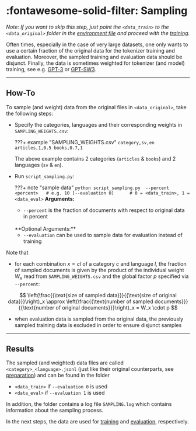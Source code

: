 # :fontawesome-solid-filter: Sampling

*Note: If you want to skip this step, just point the
`<data_train>` to the `<data_original>` folder
in the [environment file](preparation.md#environment) and proceed with the [training](training.md).*

Often times, especially in the case of very large datasets,
one only wants to use a certain fraction of the original data for the tokenizer training and evaluation. 
Moreover, the sampled training and evaluation data should be disjunct. 
Finally, the data is sometimes weighted for tokenizer (and model) training, see
e.g. [GPT-3](https://arxiv.org/abs/2005.14165) or [GPT-SW3](https://arxiv.org/abs/2305.12987).

---
## How-To

To sample (and weight) data from the original files in `<data_original>`, take the following steps:

- Specify the categories, languages and their corresponding weights in `SAMPLING_WEIGHTS.csv`:

    ???+ example "SAMPLING_WEIGHTS.csv"
        ```
        category,sv,en
        articles,1,0.5
        books,0.7,1
        ```

    The above example contains 2 categories (`articles` & `books`) and 2 languages (`sv` & `en`).
  
- Run `script_sampling.py`:

    ???+ note "sample data"
        ```
        python script_sampling.py 
            --percent <percent>   # e.g. 10
            [--evaluation 0]      # 0 = <data_train>, 1 = <data_eval>
        ```
    **Arguments:**

    - `--percent` is the fraction of documents with respect to original data in percent

    <br>
    **Optional Arguments:**

    - `--evaluation` can be used to sample data for evaluation instead of training

Note that 

- for each combination $x = cl$ of a category $c$ and language $l$, the fraction of sampled documents is given by the product of the
individual weight $W_x$ read from `SAMPLING_WEIGHTS.csv` and the global factor $p$ specified via `--percent`:

$$
\left(\frac{{\text{size of sampled data}}}{{\text{size of original data}}}\right)_x \approx \left(\frac{{\text{number of sampled documents}}}{{\text{number of original documents}}}\right)_x = W_x \cdot p 
$$

- when evaluation data is sampled from the original data, the previously sampled training data is excluded in order to ensure disjunct samples 

---
## Results

The sampled (and weighted) data files are called `<category>_<language>.jsonl` (just like their original counterparts, see [preparation](preparation.md#data-format)) and can be found in the folder

- `<data_train>` if `--evaluation 0` is used
- `<data_eval>` if `--evaluation 1` is used

In addition, the folder contains a log file `SAMPLING.log` which contains information about the sampling process.

In the next steps, the data are used for [training](training.md) and [evaluation](evaluation.md), respectively.
